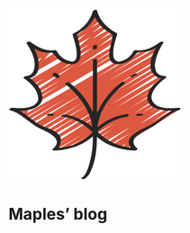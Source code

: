 <img src="_coverpage.assets/maple.png" alt="maple" style="zoom:60%;" />

# Maples’ blog

<!-- 今日诗词 -->

<div id="poem_sentence"></div>
<div id="poem_info"></div>



